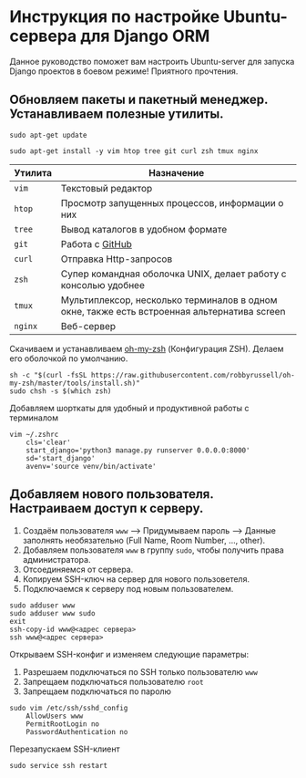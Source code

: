 # Инструкция по настройке Ubuntu-сервера для Django ORM
Данное руководство поможет вам настроить Ubuntu-server для запуска Django проектов в боевом режиме! Приятного прочтения.


## Обновляем пакеты и пакетный менеджер. Устанавливаем полезные утилиты.
```
sudo apt-get update
```
```
sudo apt-get install -y vim htop tree git curl zsh tmux nginx
```


Утилита  | Назначение
------------- | -------------
`vim`  | Текстовый редактор
`htop`  | Просмотр запущенных процессов, информации о них
`tree`  | Вывод каталогов в удобном формате
`git`  | Работа с [GitHub](https://github.com/)
`curl`  | Отправка Http-запросов
`zsh`  | Супер командная оболочка UNIX, делает работу с консолью удобнее
`tmux`  | Мультиплексор, несколько терминалов в одном окне, также есть встроенная альтернатива screen
`nginx`  | Веб-сервер

Скачиваем и устанавливаем [oh-my-zsh](https://github.com/robbyrussell/oh-my-zsh) (Конфигурация ZSH). Делаем его оболочкой по умолчанию.
```
sh -c "$(curl -fsSL https://raw.githubusercontent.com/robbyrussell/oh-my-zsh/master/tools/install.sh)"
sudo chsh -s $(which zsh)
```
Добавляем шорткаты для удобный и продуктивной работы с терминалом
```
vim ~/.zshrc
    cls='clear'
    start_django='python3 manage.py runserver 0.0.0.0:8000'
    sd='start_django'
    avenv='source venv/bin/activate'
```
## Добавляем нового пользователя. Настраиваем доступ к серверу.
1. Создаём пользователя `www` --> Придумываем пароль --> Данные заполнять необязательно (Full Name, Room Number, ..., other).
2. Добавляем пользователя `www` в группу `sudo`, чтобы получить права администратора.
3. Отсоединяемся от сервера.
4. Копируем SSH-ключ на сервер для нового пользоветеля.
5. Подключаемся к серверу под новым пользователем.

```
sudo adduser www
sudo adduser www sudo
exit
ssh-copy-id www@<адрес сервера>
ssh www@<адрес сервера>
```
Открываем SSH-конфиг и изменяем следующие параметры:
1. Разрешаем подключаться по SSH только пользователю `www`
2. Запрещаем подключаться пользователю `root`
3. Запрещаем подключаться по паролю
```
sudo vim /etc/ssh/sshd_config
    AllowUsers www
    PermitRootLogin no
    PasswordAuthentication no
```
Перезапускаем SSH-клиент
```
sudo service ssh restart
 ```
